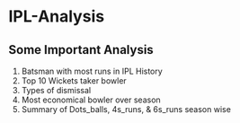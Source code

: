 # IPL-Analysis
## Some Important Analysis
1. Batsman with most runs in IPL History
2. Top 10 Wickets taker bowler
3. Types of dismissal 
4. Most economical bowler over season
5. Summary of Dots_balls, 4s_runs, & 6s_runs season wise
